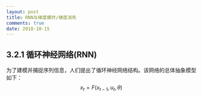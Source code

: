 ```yaml
---
layout: post
title: RNN与梯度爆炸/梯度消失
comments: true
date: 2018-10-15
---
```


## 3.2.1 循环神经网络(RNN)

为了建模并捕捉序列信息，人们提出了循环神经网络结构。该网络的总体抽象模型如下： 
$$x_t=F(x_{t-1},u_t,θ)$$
